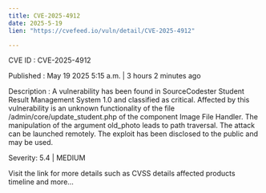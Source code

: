 ```yaml
---
title: CVE-2025-4912
date: 2025-5-19
lien: "https://cvefeed.io/vuln/detail/CVE-2025-4912"

---
```


CVE ID : CVE-2025-4912

Published :  May 19
2025
5:15 a.m. | 3 hours
2 minutes ago

Description : A vulnerability has been found in SourceCodester Student Result Management System 1.0 and classified as critical. Affected by this vulnerability is an unknown functionality of the file /admin/core/update_student.php of the component Image File Handler. The manipulation of the argument old_photo leads to path traversal. The attack can be launched remotely. The exploit has been disclosed to the public and may be used.

Severity: 5.4 | MEDIUM

Visit the link for more details
such as CVSS details
affected products
timeline
and more...
